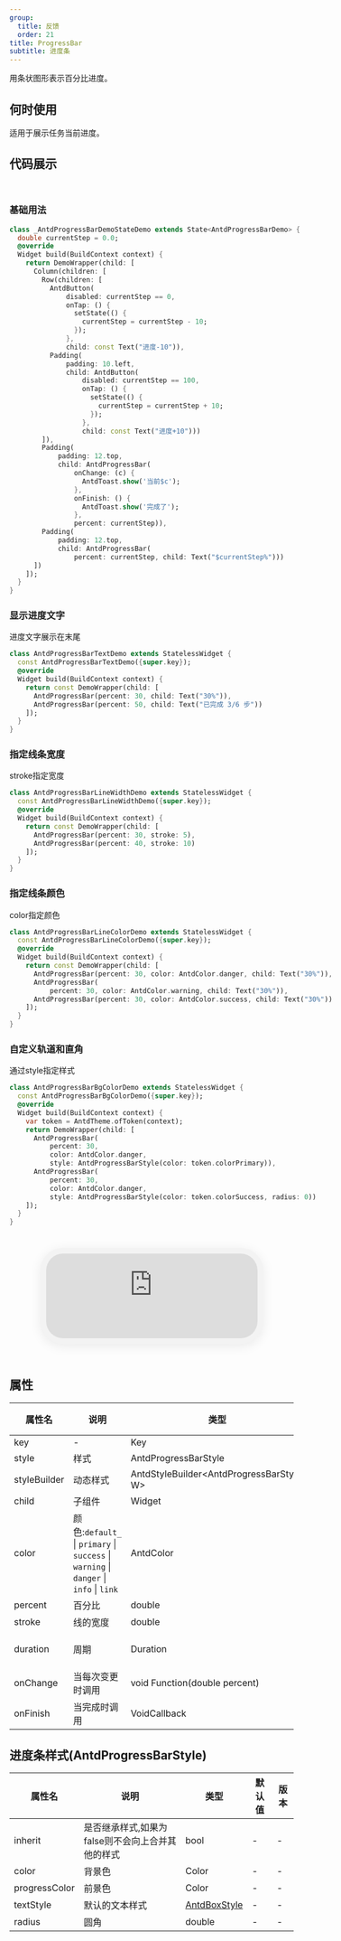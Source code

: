 ```yaml
---
group:
  title: 反馈
  order: 21
title: ProgressBar
subtitle: 进度条
---
```

用条状图形表示百分比进度。
## 何时使用
适用于展示任务当前进度。

## 代码展示

<div class='preview-container'>
<div>

### 基础用法


```dart
class _AntdProgressBarDemoStateDemo extends State<AntdProgressBarDemo> {
  double currentStep = 0.0;
  @override
  Widget build(BuildContext context) {
    return DemoWrapper(child: [
      Column(children: [
        Row(children: [
          AntdButton(
              disabled: currentStep == 0,
              onTap: () {
                setState(() {
                  currentStep = currentStep - 10;
                });
              },
              child: const Text("进度-10")),
          Padding(
              padding: 10.left,
              child: AntdButton(
                  disabled: currentStep == 100,
                  onTap: () {
                    setState(() {
                      currentStep = currentStep + 10;
                    });
                  },
                  child: const Text("进度+10")))
        ]),
        Padding(
            padding: 12.top,
            child: AntdProgressBar(
                onChange: (c) {
                  AntdToast.show('当前$c');
                },
                onFinish: () {
                  AntdToast.show('完成了');
                },
                percent: currentStep)),
        Padding(
            padding: 12.top,
            child: AntdProgressBar(
                percent: currentStep, child: Text("$currentStep%")))
      ])
    ]);
  }
}

```

### 显示进度文字

进度文字展示在末尾

```dart
class AntdProgressBarTextDemo extends StatelessWidget {
  const AntdProgressBarTextDemo({super.key});
  @override
  Widget build(BuildContext context) {
    return const DemoWrapper(child: [
      AntdProgressBar(percent: 30, child: Text("30%")),
      AntdProgressBar(percent: 50, child: Text("已完成 3/6 步"))
    ]);
  }
}

```

### 指定线条宽度

stroke指定宽度

```dart
class AntdProgressBarLineWidthDemo extends StatelessWidget {
  const AntdProgressBarLineWidthDemo({super.key});
  @override
  Widget build(BuildContext context) {
    return const DemoWrapper(child: [
      AntdProgressBar(percent: 30, stroke: 5),
      AntdProgressBar(percent: 40, stroke: 10)
    ]);
  }
}

```

### 指定线条颜色

color指定颜色

```dart
class AntdProgressBarLineColorDemo extends StatelessWidget {
  const AntdProgressBarLineColorDemo({super.key});
  @override
  Widget build(BuildContext context) {
    return const DemoWrapper(child: [
      AntdProgressBar(percent: 30, color: AntdColor.danger, child: Text("30%")),
      AntdProgressBar(
          percent: 30, color: AntdColor.warning, child: Text("30%")),
      AntdProgressBar(percent: 30, color: AntdColor.success, child: Text("30%"))
    ]);
  }
}

```

### 自定义轨道和直角

通过style指定样式

```dart
class AntdProgressBarBgColorDemo extends StatelessWidget {
  const AntdProgressBarBgColorDemo({super.key});
  @override
  Widget build(BuildContext context) {
    var token = AntdTheme.ofToken(context);
    return DemoWrapper(child: [
      AntdProgressBar(
          percent: 30,
          color: AntdColor.danger,
          style: AntdProgressBarStyle(color: token.colorPrimary)),
      AntdProgressBar(
          percent: 30,
          color: AntdColor.danger,
          style: AntdProgressBarStyle(color: token.colorSuccess, radius: 0))
    ]);
  }
}

```

</div>
<div class='phone-preview'>
<iframe src='https://antd-flutter-git-example-howie206s-projects.vercel.app/AntdProgressBar'></iframe>
</div>
</div>

  <style>
.preview-container {
  display: flex;
  gap: 24px;
  margin: 32px 0;
  align-items: start;
}

.phone-preview {
  flex: 1;
  min-width: 375px;
  max-width: 375px;
  border: 10px solid #f3f3f3;
  border-radius: 40px;
  background: #fff;
  box-shadow: 0 4px 20px rgba(0, 0, 0, 0.08);
  overflow: hidden;
  height: 652px;
  width: 393px;
  position: sticky;
  top: 80px;
}

.phone-preview iframe {
  width: 100%;
  height: 100%;
  border: none;
}

.code-block {
  max-height: 100%;
  margin: 16px 0;
  overflow-y: scroll;
}

.dumi-default-source-code {
  margin: 0 !important;
}

.markdown .dumi-default-source-code >pre.prism-code {
  padding: 12px !important;
  font-size: 12px !important;
}

@media (max-width: 960px) {
  .preview-container {
    flex-direction: column;
  }
  
  .phone-preview {
    width: 100%;
    max-width: 375px;
    margin: 0 auto 24px;
    position: static;
  }
}

/* Dart 代码高亮主题 - 基于 VS Code 暗色主题优化 */
.prism-code {
  display: block;
  overflow-x: auto;
  padding: 1em;
  border-radius: 6px;
  font-family: 'Fira Code', 'Consolas', 'Monaco', monospace;
  font-size: 14px;
  line-height: 1.5;
  color: #d4d4d4;
  background: #1e1e1e;
}

/* 基础元素 */
.prism-code .hljs-keyword { color: #569cd6; font-weight: bold; }          /* 关键字 */
.prism-code .hljs-built_in { color: #4ec9b0; }                           /* 内置类型 */
.prism-code .hljs-type { color: #4ec9b0; }                               /* 类型声明 */
.prism-code .hljs-literal { color: #569cd6; }                            /* 字面量 */
.prism-code .hljs-number { color: #b5cea8; }                             /* 数字 */
.prism-code .hljs-string { color: #ce9178; }                             /* 字符串 */
.prism-code .hljs-comment { color: #6a9955; font-style: italic; }        /* 注释 */
.prism-code .hljs-meta { color: #9b9b9b; }                               /* 元信息 */

/* Dart 特有元素 */
.prism-code .hljs-constant { color: #4fc1ff; }                           /* const/final */
.prism-code .hljs-function { color: #dcdcaa; }                           /* 函数名 */
.prism-code .hljs-title.class_ { color: #4ec9b0; text-decoration: underline; } /* 类名 */
.prism-code .hljs-params { color: #9cdcfe; }                             /* 参数 */
.prism-code .hljs-variable { color: #9cdcfe; }                           /* 变量 */
.prism-code .hljs-annotation { color: #d4d4d4; background: #3a3a3a; }    /* 注解 */
.prism-code .hljs-punctuation { color: #d4d4d4; }                        /* 标点符号 */

/* 特殊增强 */
.prism-code .hljs-constructor { color: #c586c0; }                        /* 构造函数 */
.prism-code .hljs-named-parameter { color: #9cdcfe; font-style: italic; }/* 命名参数 */
.prism-code .hljs-generic { color: #4ec9b0; opacity: 0.8; }              /* 泛型符号 */
.prism-code .hljs-typedef { color: #4ec9b0; text-decoration: underline; }/* typedef */

/* 行号样式 (可选) */
.prism-code .hljs-ln-numbers {
  color: #858585;
  text-align: right;
  padding-right: 12px;
}
</style>

## 属性
| 属性名 | 说明 | 类型 | 默认值 | 版本 |
| --- | --- | --- | --- | --- |
| key | - | Key | - | - |
| style | 样式 | AntdProgressBarStyle | - | - |
| styleBuilder | 动态样式 | AntdStyleBuilder&lt;AntdProgressBarStyle, W&gt; | - | - |
| child | 子组件 | Widget | - | - |
| color | 颜色:`default_` \| `primary` \| `success` \| `warning` \| `danger` \| `info` \| `link` | AntdColor | - | - |
| percent | 百分比 | double | 0.0 | - |
| stroke | 线的宽度 | double | 8.0 | - |
| duration | 周期 | Duration | const Duration(milliseconds: 1000) | - |
| onChange | 当每次变更时调用 | void Function(double percent) | - | - |
| onFinish | 当完成时调用 | VoidCallback | - | - |


## 进度条样式(AntdProgressBarStyle) <a id='AntdProgressBarStyle'></a>

| 属性名 | 说明 | 类型 | 默认值 | 版本 |
| --- | --- | --- | --- | --- |
| inherit | 是否继承样式,如果为false则不会向上合并其他的样式 | bool | - | - |
| color | 背景色 | Color | - | - |
| progressColor | 前景色 | Color | - | - |
| textStyle | 默认的文本样式 | [AntdBoxStyle](../components/antd-box/#AntdBoxStyle) | - | - |
| radius | 圆角 | double | - | - |


